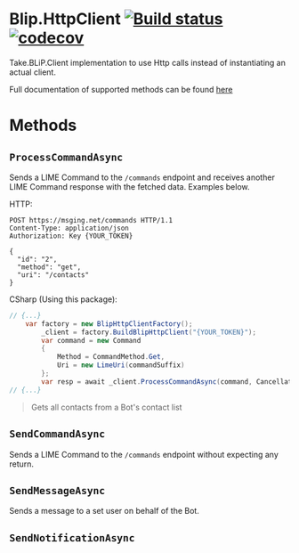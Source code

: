 # Blip.HttpClient [![Build status](https://ci.appveyor.com/api/projects/status/xg52i4obk27h92g9/branch/master?svg=true)](https://ci.appveyor.com/project/lfmundim/blip-httpclient/branch/master) [![codecov](https://codecov.io/gh/lfmundim/Blip.HttpClient/branch/master/graph/badge.svg)](https://codecov.io/gh/lfmundim/Blip.HttpClient)
Take.BLiP.Client implementation to use Http calls instead of instantiating an actual client.

Full documentation of supported methods can be found [here](https://docs.blip.ai)

# Methods
## `ProcessCommandAsync`
Sends a LIME Command to the `/commands` endpoint and receives another LIME Command response with the fetched data. Examples below.

HTTP:
```http
POST https://msging.net/commands HTTP/1.1
Content-Type: application/json
Authorization: Key {YOUR_TOKEN}

{  
  "id": "2",
  "method": "get",
  "uri": "/contacts"
}
```

CSharp (Using this package):
```csharp
// {...}
    var factory = new BlipHttpClientFactory();
        _client = factory.BuildBlipHttpClient("{YOUR_TOKEN}");
        var command = new Command
        {
            Method = CommandMethod.Get,
            Uri = new LimeUri(commandSuffix)
        };
        var resp = await _client.ProcessCommandAsync(command, CancellationToken.None);
// {...}
```
> Gets all contacts from a Bot's contact list

## `SendCommandAsync`
Sends a LIME Command to the `/commands` endpoint without expecting any return.

## `SendMessageAsync`
Sends a message to a set user on behalf of the Bot.

## `SendNotificationAsync`
